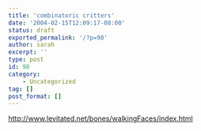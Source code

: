 ```yaml
---
title: 'combinatoric critters'
date: '2004-02-15T12:09:17-08:00'
status: draft
exported_permalink: '/?p=98'
author: sarah
excerpt: ''
type: post
id: 98
category:
    - Uncategorized
tag: []
post_format: []
---
```

http://www.levitated.net/bones/walkingFaces/index.html